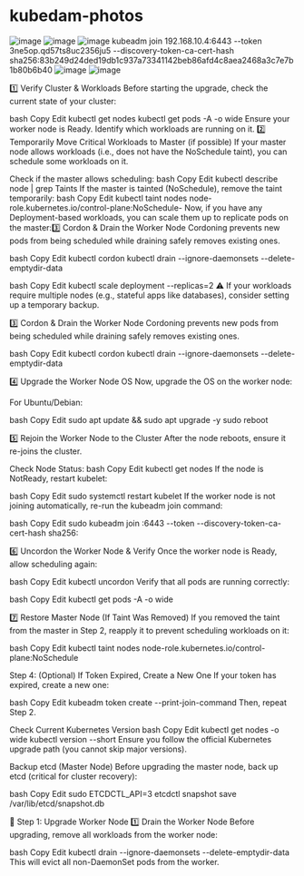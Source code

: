 # kubedam-photos
![image](https://github.com/user-attachments/assets/9395105c-fa89-4255-8bb8-995df658280e)
![image](https://github.com/user-attachments/assets/a7edc9a0-271c-47be-a3b3-193e94701869)
![image](https://github.com/user-attachments/assets/e5c4bb58-2e90-4c56-a037-7a9a15050281)
kubeadm join 192.168.10.4:6443 --token 3ne5op.qd57ts8uc2356ju5 --discovery-token-ca-cert-hash sha256:83b249d24ded19db1c937a73341142beb86afd4c8aea2468a3c7e7b1b80b6b40
![image](https://github.com/user-attachments/assets/2d628e54-4a3c-43b5-aabf-f81854ebc35a)
![image](https://github.com/user-attachments/assets/d4d09c31-b5ff-4a1c-8dd4-c4c325550348)

1️⃣ Verify Cluster & Workloads
Before starting the upgrade, check the current state of your cluster:

bash
Copy
Edit
kubectl get nodes
kubectl get pods -A -o wide
Ensure your worker node is Ready.
Identify which workloads are running on it.
2️⃣ Temporarily Move Critical Workloads to Master (if possible)
If your master node allows workloads (i.e., does not have the NoSchedule taint), you can schedule some workloads on it.

Check if the master allows scheduling:
bash
Copy
Edit
kubectl describe node <master-node-name> | grep Taints
If the master is tainted (NoSchedule), remove the taint temporarily:
bash
Copy
Edit
kubectl taint nodes <master-node-name> node-role.kubernetes.io/control-plane:NoSchedule-
Now, if you have any Deployment-based workloads, you can scale them up to replicate pods on the master:3️⃣ Cordon & Drain the Worker Node
Cordoning prevents new pods from being scheduled while draining safely removes existing ones.

bash
Copy
Edit
kubectl cordon <worker-node-name>
kubectl drain <worker-node-name> --ignore-daemonsets --delete-emptydir-data



bash
Copy
Edit
kubectl scale deployment <your-deployment> --replicas=2
⚠️ If your workloads require multiple nodes (e.g., stateful apps like databases), consider setting up a temporary backup.





3️⃣ Cordon & Drain the Worker Node
Cordoning prevents new pods from being scheduled while draining safely removes existing ones.

bash
Copy
Edit
kubectl cordon <worker-node-name>
kubectl drain <worker-node-name> --ignore-daemonsets --delete-emptydir-data

4️⃣ Upgrade the Worker Node OS
Now, upgrade the OS on the worker node:

For Ubuntu/Debian:

bash
Copy
Edit
sudo apt update && sudo apt upgrade -y
sudo reboot


5️⃣ Rejoin the Worker Node to the Cluster
After the node reboots, ensure it re-joins the cluster.

Check Node Status:
bash
Copy
Edit
kubectl get nodes
If the node is NotReady, restart kubelet:

bash
Copy
Edit
sudo systemctl restart kubelet
If the worker node is not joining automatically, re-run the kubeadm join command:

bash
Copy
Edit
sudo kubeadm join <master-ip>:6443 --token <token> --discovery-token-ca-cert-hash sha256:<hash>


6️⃣ Uncordon the Worker Node & Verify
Once the worker node is Ready, allow scheduling again:

bash
Copy
Edit
kubectl uncordon <worker-node-name>
Verify that all pods are running correctly:

bash
Copy
Edit
kubectl get pods -A -o wide

7️⃣ Restore Master Node (If Taint Was Removed)
If you removed the taint from the master in Step 2, reapply it to prevent scheduling workloads on it:

bash
Copy
Edit
kubectl taint nodes <master-node-name> node-role.kubernetes.io/control-plane:NoSchedule



Step 4: (Optional) If Token Expired, Create a New One
If your token has expired, create a new one:

bash
Copy
Edit
kubeadm token create --print-join-command
Then, repeat Step 2.

Check Current Kubernetes Version
bash
Copy
Edit
kubectl get nodes -o wide
kubectl version --short
Ensure you follow the official Kubernetes upgrade path (you cannot skip major versions).


Backup etcd (Master Node)
Before upgrading the master node, back up etcd (critical for cluster recovery):

bash
Copy
Edit
sudo ETCDCTL_API=3 etcdctl snapshot save /var/lib/etcd/snapshot.db


🚀 Step 1: Upgrade Worker Node
1️⃣ Drain the Worker Node
Before upgrading, remove all workloads from the worker node:

bash
Copy
Edit
kubectl drain <worker-node-name> --ignore-daemonsets --delete-emptydir-data
This will evict all non-DaemonSet pods from the worker.




























